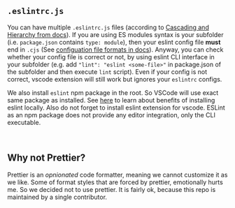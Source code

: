 ## `.eslintrc.js` 

You can have multiple `.eslintrc.js` files (according to [Cascading and Hierarchy from docs](https://eslint.org/docs/latest/use/configure/configuration-files#cascading-and-hierarchy)). If you are using ES modules syntax is your subfolder (i.e. `package.json` contains `type: module`), then your eslint config file **must** end in `.cjs` (See [configuation file formats in docs](https://eslint.org/docs/latest/use/configure/configuration-files#configuration-file-formats)). Anyway, you can check whether your config file is correct or not, by using eslint CLI interface in your subfolder (e.g. add `"lint": "eslint <some-file>"` in package.json of the subfolder and then execute `lint` script). Even if your config is not correct, vscode extension will still work but ignores your `eslintrc` configs. 

We also install `eslint` npm package in the root. So VSCode will use exact same package as installed. See [here](https://stackoverflow.com/questions/68721073/what-is-the-difference-between-installing-eslint-as-extension-and-installing-as) to learn about benefits of installing eslint locally. Also do not forget to install eslint extension for vscode. ESLint as an npm package does not provide any editor integration, only the CLI executable.

</br>


## Why not Prettier?

Prettier is an *opnionated* code formatter, meaning we cannot customize it as we like. Some of format styles that are forced by prettier, emotionally hurts me. So we decided not to use prettier. It is fairly ok, because this repo is maintained by a single contributor.

<br/>